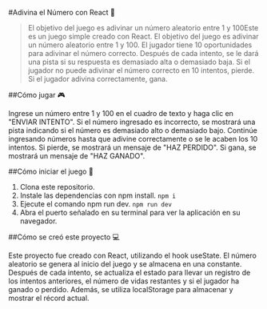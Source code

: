 #Adivina el Número con React :dragon_face:

>  El objetivo del juego es adivinar un número aleatorio entre 1 y 100Este es un juego simple creado con React. El objetivo del juego es adivinar un número aleatorio entre 1 y 100. El jugador tiene 10 oportunidades para adivinar el número correcto. Después de cada intento, se le dará una pista si su respuesta es demasiado alta o demasiado baja. Si el jugador no puede adivinar el número correcto en 10 intentos, pierde. Si el jugador adivina correctamente, gana.

##Cómo jugar 🎮

Ingrese un número entre 1 y 100 en el cuadro de texto y haga clic en "ENVIAR INTENTO".
Si el número ingresado es incorrecto, se mostrará una pista indicando si el número es demasiado alto o demasiado bajo.
Continúe ingresando números hasta que adivine correctamente o se le acaben los 10 intentos.
Si pierde, se mostrará un mensaje de "HAZ PERDIDO". Si gana, se mostrará un mensaje de "HAZ GANADO".

##Cómo iniciar el juego 🚀

1. Clona este repositorio.
2. Instale las dependencias con npm install.
`npm i`
3. Ejecute el comando npm run dev.
`npm run dev`
4. Abra el puerto señalado en su terminal para ver la aplicación en su navegador.

##Cómo se creó este proyecto 💻

Este proyecto fue creado con React, utilizando el hook useState. El número aleatorio se genera al inicio del juego y se almacena en una constante. Después de cada intento, se actualiza el estado para llevar un registro de los intentos anteriores, el número de vidas restantes y si el jugador ha ganado o perdido. Además, se utiliza localStorage para almacenar y mostrar el récord actual.